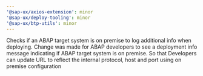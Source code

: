 ```yaml
---
'@sap-ux/axios-extension': minor
'@sap-ux/deploy-tooling': minor
'@sap-ux/btp-utils': minor
---
```


Checks if an ABAP target system is on premise to log additional info when deploying.
Change was made for ABAP developers to see a deployment info message indicating if ABAP target system is on premise.
So that Developers can update URL to reflect the internal protocol, host and port using on premise configuration